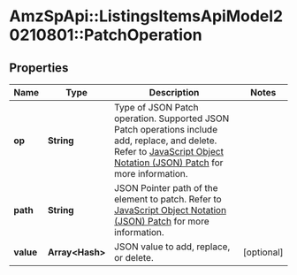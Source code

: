 # AmzSpApi::ListingsItemsApiModel20210801::PatchOperation

## Properties
Name | Type | Description | Notes
------------ | ------------- | ------------- | -------------
**op** | **String** | Type of JSON Patch operation. Supported JSON Patch operations include add, replace, and delete. Refer to [JavaScript Object Notation (JSON) Patch](https://tools.ietf.org/html/rfc6902) for more information. | 
**path** | **String** | JSON Pointer path of the element to patch. Refer to [JavaScript Object Notation (JSON) Patch](https://tools.ietf.org/html/rfc6902) for more information. | 
**value** | **Array&lt;Hash&gt;** | JSON value to add, replace, or delete. | [optional] 

